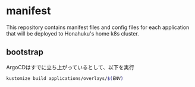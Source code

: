 # manifest
This repository contains manifest files and config files for each application that will be deployed to Honahuku's home k8s cluster.

## bootstrap
ArgoCDはすでに立ち上がっているとして、以下を実行  
```bash
kustomize build applications/overlays/$(ENV)
```
